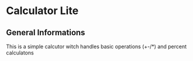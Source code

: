 # Calculator Lite

## General Informations

This is a simple calcutor witch handles basic operations (+-/*) and percent calculatons

